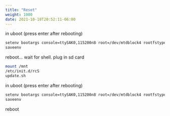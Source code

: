 ```yaml
---
title: "Reset"
weight: 1000
date: 2021-10-18T20:52:11-06:00
---
```


in uboot (press enter after rebooting)

```sh
setenv bootargs console=ttySAK0,115200n8 root=/dev/mtdblock4 rootfstype=squashfs init=/bin/sh mem=64M memsize=64M
saveenv
```

reboot... wait for shell.
plug in sd card
```sh
mount /mnt
/etc/init.d/rcS
update.sh
```

in uboot (press enter after rebooting)

```sh
setenv bootargs console=ttySAK0,115200n8 root=/dev/mtdblock4 rootfstype=squashfs init=/init mem=64M memsize=64M
saveenv
```

reboot
